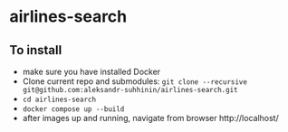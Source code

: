 # airlines-search

## To install
- make sure you have installed Docker
- Clone current repo and submodules: `git clone --recursive git@github.com:aleksandr-suhhinin/airlines-search.git`
- `cd airlines-search`
- `docker compose up --build`
- after images up and running, navigate from browser http://localhost/
    
